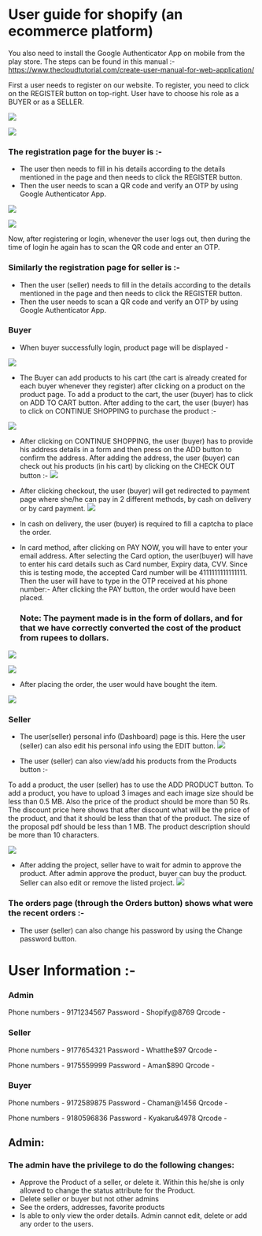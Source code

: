 # User guide for shopify (an ecommerce platform)


You also need to install the Google Authenticator App on mobile from the play store. The steps can be found in this manual :- https://www.thecloudtutorial.com/create-user-manual-for-web-application/

First a user needs to register on our website. To register, you need to click on the REGISTER button on top-right. User have to choose his role as a BUYER or as a SELLER.

![](https://github.com/Shanu85/Shopify/blob/main/ecommerce-website/Website_Image/homepage1.png)

![](https://github.com/Shanu85/Shopify/blob/main/ecommerce-website/Website_Image/homepage2.png)

### The registration page for the buyer is :-

- The user then needs to fill in his details according to the details mentioned in the page and then needs to click the REGISTER button.
- Then the user needs to scan a QR code and verify an OTP by using Google Authenticator App.

![](https://github.com/Shanu85/Shopify/blob/main/ecommerce-website/Website_Image/buyer_register1.png)

![](https://github.com/Shanu85/Shopify/blob/main/ecommerce-website/Website_Image/buyer_register2.png)

Now, after registering or login, whenever the user logs out, then during the time of login he again has to scan the QR code and enter an OTP.

### Similarly the registration page for seller is :-
- Then the user (seller) needs to fill in the details according to the details mentioned in the page and then needs to click the REGISTER button.
- Then the user needs to scan a QR code and verify an OTP by using Google Authenticator App.

### Buyer
 - When buyer successfully login, product page will be displayed -  

![](https://github.com/Shanu85/Shopify/blob/main/ecommerce-website/Website_Image/products_page.png)

- The Buyer can add products to his cart (the cart is already created for each buyer whenever they register) after clicking on a product on the product page. To add a product to the cart, the user (buyer) has to click on ADD TO CART button. After adding to the cart, the user (buyer) has to click on CONTINUE SHOPPING to purchase the product :-

![](https://github.com/Shanu85/Shopify/blob/main/ecommerce-website/Website_Image/cart.png)

- After clicking on CONTINUE SHOPPING, the user (buyer) has to provide his address details in a form and then press on the ADD button to confirm the address. After adding the address, the user (buyer) can check out his products (in his cart) by clicking on the CHECK OUT button :-
![](https://github.com/Shanu85/Shopify/blob/main/ecommerce-website/Website_Image/order_details.png)

- After clicking checkout, the user (buyer) will get redirected to payment page where she/he can pay in 2 different methods, by cash on delivery or by card payment. 
![](https://github.com/Shanu85/Shopify/blob/main/ecommerce-website/Website_Image/payment_page.png)

- In cash on delivery, the user (buyer) is required to fill a captcha to place the order. 
- In card method, after clicking on PAY NOW, you will have to enter your email address. After selecting the Card option, the user(buyer) will have to enter his card details such as Card number, Expiry data, CVV. Since this is testing mode, the accepted Card number will be 4111111111111111.
 Then the user will have to type in the OTP received at his phone number:-
    After clicking the PAY button, the order would have been placed.
    ### Note: The payment made is in the form of dollars, and for that we have correctly converted the cost of the product from rupees to dollars.

![](https://github.com/Shanu85/Shopify/blob/main/ecommerce-website/Website_Image/razorpay1.png)

![](https://github.com/Shanu85/Shopify/blob/main/ecommerce-website/Website_Image/razorpay2.png)

- After placing the order, the user would have bought the item. 

![](https://github.com/Shanu85/Shopify/blob/main/ecommerce-website/Website_Image/order_placed.png)

### Seller

- The user(seller) personal info (Dashboard) page is this. 
 Here the user (seller) can also edit his personal info using the EDIT button.
![](https://github.com/Shanu85/Shopify/blob/main/ecommerce-website/Website_Image/profile_page.png)

- The user (seller) can also view/add his products from the Products button :-

 To add a product, the user (seller) has to use the ADD PRODUCT button.
 To add a product, you have to upload 3 images and each image size should be less than 0.5 MB. Also the price of the product should be more than 50 Rs. The discount price here shows that after discount what will be the price of the product, and that it should be less than that of the product. The size of the proposal pdf should be less than 1 MB. The product description should be more than 10 characters.

![](https://github.com/Shanu85/Shopify/blob/main/ecommerce-website/Website_Image/add_product.png)

- After adding the project, seller have to wait for admin to approve the product. After admin approve the product, buyer can buy the product. Seller can also edit or remove the listed project.
![](https://github.com/Shanu85/Shopify/blob/main/ecommerce-website/Website_Image/seller_product_page.png)


### The orders page (through the Orders button) shows what were the recent orders :-

- The user (seller) can also change his password by using the Change password button.



# User Information :-

### Admin
Phone numbers - 9171234567
Password - Shopify@8769
Qrcode - 



### Seller
Phone numbers - 9177654321
Password - Whatthe$97
Qrcode - 

Phone numbers - 9175559999
Password - Aman$890
Qrcode - 


### Buyer
Phone numbers - 9172589875
Password - Chaman@1456
Qrcode - 

Phone numbers - 9180596836
Password - Kyakaru&4978
Qrcode - 


## Admin:
### The admin have the privilege to do the following changes:

- Approve the Product of a seller, or delete it. Within this he/she is only allowed to change the status attribute for the Product.
- Delete seller or buyer but not other admins
- See the orders, addresses, favorite products
- Is able to only view the order details. Admin cannot edit, delete or add any order to the users.




<!-----

# Django React eCommerce

Advanced eCommerce example web application with Django and React

[Development](#development) <br>
[Deployment](#deployment)

# Development

Setup environment for development

### Install dependencies

Clone the project then install python and react dependencies

```
git clone https://github.com/amirahrari/django-react-ecommerce.git
cd django-react-ecommerce
pip install -r requirements.txt
yarn # or npm install
```

### Add built in [dummy data](dummy_data)

Create database, apply migrations and add some [dummy data](dummy_data)

```
python add_dummy_data.py
```

### Run the server

```
yarn run dev
python manage.py runserver
python manage.py livereload # hot reload
```

Open http://localhost:8000/

### Admin pannel

Admin user has been created in [users.json](dummy_data/users.json) <br />
You can access the admin pannel from http://localhost:8000/admin/ <br />
phone number: 09171234567 <br />
password: password

# Deployment

Deploy with docker using postgresql, gunicorn and nginx.

### Setup envrionment variables
```
cp .env.sample .env
cp .env.db.sample .env.db
```

### Build and up image using docker compose

```
docker-compose build
docker-compose up -d
```

### Collect static files and add dummy data

```
docker-compose exec web python manage.py collectstatic --no-input
docker-compose exec web python add_dummy_data.py
```

You are good to go. Open your server ip address on port 80 (Ex on localhost: http://127.0.0.1).
 
--->
